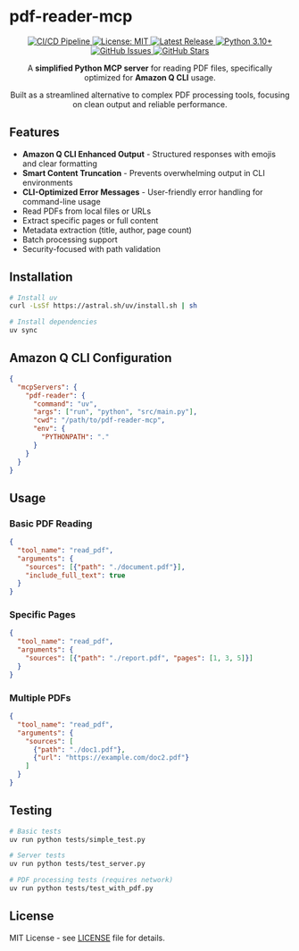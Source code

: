 # pdf-reader-mcp

<!-- Badges -->
<p align="center">
  <a href="https://github.com/tsaol/pdf-reader-mcp/actions/workflows/ci.yml">
    <img src="https://github.com/tsaol/pdf-reader-mcp/actions/workflows/ci.yml/badge.svg" alt="CI/CD Pipeline">
  </a>
  <a href="https://github.com/tsaol/pdf-reader-mcp/blob/main/LICENSE">
    <img src="https://img.shields.io/badge/License-MIT-yellow.svg" alt="License: MIT">
  </a>
  <a href="https://github.com/tsaol/pdf-reader-mcp/releases">
    <img src="https://img.shields.io/github/v/release/tsaol/pdf-reader-mcp" alt="Latest Release">
  </a>
  <a href="https://www.python.org/downloads/">
    <img src="https://img.shields.io/badge/python-3.10%2B-blue.svg" alt="Python 3.10+">
  </a>
  <a href="https://github.com/tsaol/pdf-reader-mcp/issues">
    <img src="https://img.shields.io/github/issues/tsaol/pdf-reader-mcp" alt="GitHub Issues">
  </a>
  <a href="https://github.com/tsaol/pdf-reader-mcp/stargazers">
    <img src="https://img.shields.io/github/stars/tsaol/pdf-reader-mcp" alt="GitHub Stars">
  </a>
</p>

<!-- Project Description -->
<p align="center">
  A <strong>simplified Python MCP server</strong> for reading PDF files, specifically optimized for <strong>Amazon Q CLI</strong> usage.
</p>

<p align="center">
  Built as a streamlined alternative to complex PDF processing tools, focusing on clean output and reliable performance.
</p>

## Features

- **Amazon Q CLI Enhanced Output** - Structured responses with emojis and clear formatting
- **Smart Content Truncation** - Prevents overwhelming output in CLI environments
- **CLI-Optimized Error Messages** - User-friendly error handling for command-line usage
- Read PDFs from local files or URLs
- Extract specific pages or full content
- Metadata extraction (title, author, page count)
- Batch processing support
- Security-focused with path validation

## Installation

```bash
# Install uv
curl -LsSf https://astral.sh/uv/install.sh | sh

# Install dependencies
uv sync
```

## Amazon Q CLI Configuration

```json
{
  "mcpServers": {
    "pdf-reader": {
      "command": "uv",
      "args": ["run", "python", "src/main.py"],
      "cwd": "/path/to/pdf-reader-mcp",
      "env": {
        "PYTHONPATH": "."
      }
    }
  }
}
```

## Usage

### Basic PDF Reading
```json
{
  "tool_name": "read_pdf",
  "arguments": {
    "sources": [{"path": "./document.pdf"}],
    "include_full_text": true
  }
}
```

### Specific Pages
```json
{
  "tool_name": "read_pdf",
  "arguments": {
    "sources": [{"path": "./report.pdf", "pages": [1, 3, 5]}]
  }
}
```

### Multiple PDFs
```json
{
  "tool_name": "read_pdf",
  "arguments": {
    "sources": [
      {"path": "./doc1.pdf"},
      {"url": "https://example.com/doc2.pdf"}
    ]
  }
}
```

## Testing

```bash
# Basic tests
uv run python tests/simple_test.py

# Server tests
uv run python tests/test_server.py

# PDF processing tests (requires network)
uv run python tests/test_with_pdf.py
```

## License

MIT License - see [LICENSE](LICENSE) file for details.